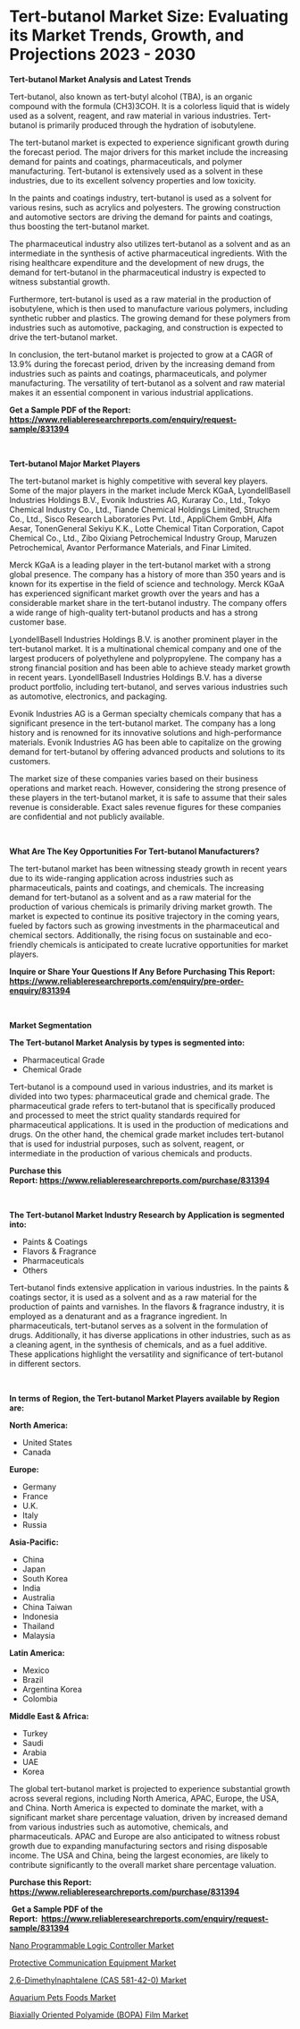 <p><h1>Tert-butanol Market Size: Evaluating its Market Trends, Growth, and Projections 2023 - 2030</h1></p><p><strong>Tert-butanol Market Analysis and Latest Trends</strong></p>
<p><p>Tert-butanol, also known as tert-butyl alcohol (TBA), is an organic compound with the formula (CH3)3COH. It is a colorless liquid that is widely used as a solvent, reagent, and raw material in various industries. Tert-butanol is primarily produced through the hydration of isobutylene.</p><p>The tert-butanol market is expected to experience significant growth during the forecast period. The major drivers for this market include the increasing demand for paints and coatings, pharmaceuticals, and polymer manufacturing. Tert-butanol is extensively used as a solvent in these industries, due to its excellent solvency properties and low toxicity.</p><p>In the paints and coatings industry, tert-butanol is used as a solvent for various resins, such as acrylics and polyesters. The growing construction and automotive sectors are driving the demand for paints and coatings, thus boosting the tert-butanol market.</p><p>The pharmaceutical industry also utilizes tert-butanol as a solvent and as an intermediate in the synthesis of active pharmaceutical ingredients. With the rising healthcare expenditure and the development of new drugs, the demand for tert-butanol in the pharmaceutical industry is expected to witness substantial growth.</p><p>Furthermore, tert-butanol is used as a raw material in the production of isobutylene, which is then used to manufacture various polymers, including synthetic rubber and plastics. The growing demand for these polymers from industries such as automotive, packaging, and construction is expected to drive the tert-butanol market.</p><p>In conclusion, the tert-butanol market is projected to grow at a CAGR of 13.9% during the forecast period, driven by the increasing demand from industries such as paints and coatings, pharmaceuticals, and polymer manufacturing. The versatility of tert-butanol as a solvent and raw material makes it an essential component in various industrial applications.</p></p>
<p><strong>Get a Sample PDF of the Report:&nbsp; <a href="https://www.reliableresearchreports.com/enquiry/request-sample/831394">https://www.reliableresearchreports.com/enquiry/request-sample/831394</a></strong></p>
<p>&nbsp;</p>
<p><strong>Tert-butanol Major Market Players</strong></p>
<p><p>The tert-butanol market is highly competitive with several key players. Some of the major players in the market include Merck KGaA, LyondellBasell Industries Holdings B.V., Evonik Industries AG, Kuraray Co., Ltd., Tokyo Chemical Industry Co., Ltd., Tiande Chemical Holdings Limited, Struchem Co., Ltd., Sisco Research Laboratories Pvt. Ltd., AppliChem GmbH, Alfa Aesar, TonenGeneral Sekiyu K.K., Lotte Chemical Titan Corporation, Capot Chemical Co., Ltd., Zibo Qixiang Petrochemical Industry Group, Maruzen Petrochemical, Avantor Performance Materials, and Finar Limited.</p><p>Merck KGaA is a leading player in the tert-butanol market with a strong global presence. The company has a history of more than 350 years and is known for its expertise in the field of science and technology. Merck KGaA has experienced significant market growth over the years and has a considerable market share in the tert-butanol industry. The company offers a wide range of high-quality tert-butanol products and has a strong customer base.</p><p>LyondellBasell Industries Holdings B.V. is another prominent player in the tert-butanol market. It is a multinational chemical company and one of the largest producers of polyethylene and polypropylene. The company has a strong financial position and has been able to achieve steady market growth in recent years. LyondellBasell Industries Holdings B.V. has a diverse product portfolio, including tert-butanol, and serves various industries such as automotive, electronics, and packaging.</p><p>Evonik Industries AG is a German specialty chemicals company that has a significant presence in the tert-butanol market. The company has a long history and is renowned for its innovative solutions and high-performance materials. Evonik Industries AG has been able to capitalize on the growing demand for tert-butanol by offering advanced products and solutions to its customers.</p><p>The market size of these companies varies based on their business operations and market reach. However, considering the strong presence of these players in the tert-butanol market, it is safe to assume that their sales revenue is considerable. Exact sales revenue figures for these companies are confidential and not publicly available.</p></p>
<p>&nbsp;</p>
<p><strong>What Are The Key Opportunities For Tert-butanol Manufacturers?</strong></p>
<p><p>The tert-butanol market has been witnessing steady growth in recent years due to its wide-ranging application across industries such as pharmaceuticals, paints and coatings, and chemicals. The increasing demand for tert-butanol as a solvent and as a raw material for the production of various chemicals is primarily driving market growth. The market is expected to continue its positive trajectory in the coming years, fueled by factors such as growing investments in the pharmaceutical and chemical sectors. Additionally, the rising focus on sustainable and eco-friendly chemicals is anticipated to create lucrative opportunities for market players.</p></p>
<p><strong>Inquire or Share Your Questions If Any Before Purchasing This Report: <a href="https://www.reliableresearchreports.com/enquiry/pre-order-enquiry/831394">https://www.reliableresearchreports.com/enquiry/pre-order-enquiry/831394</a></strong></p>
<p>&nbsp;</p>
<p><strong>Market Segmentation</strong></p>
<p><strong>The Tert-butanol Market Analysis by types is segmented into:</strong></p>
<p><ul><li>Pharmaceutical Grade</li><li>Chemical Grade</li></ul></p>
<p><p>Tert-butanol is a compound used in various industries, and its market is divided into two types: pharmaceutical grade and chemical grade. The pharmaceutical grade refers to tert-butanol that is specifically produced and processed to meet the strict quality standards required for pharmaceutical applications. It is used in the production of medications and drugs. On the other hand, the chemical grade market includes tert-butanol that is used for industrial purposes, such as solvent, reagent, or intermediate in the production of various chemicals and products.</p></p>
<p><strong>Purchase this Report:&nbsp;<a href="https://www.reliableresearchreports.com/purchase/831394">https://www.reliableresearchreports.com/purchase/831394</a></strong></p>
<p>&nbsp;</p>
<p><strong>The Tert-butanol Market Industry Research by Application is segmented into:</strong></p>
<p><ul><li>Paints & Coatings</li><li>Flavors & Fragrance</li><li>Pharmaceuticals</li><li>Others</li></ul></p>
<p><p>Tert-butanol finds extensive application in various industries. In the paints & coatings sector, it is used as a solvent and as a raw material for the production of paints and varnishes. In the flavors & fragrance industry, it is employed as a denaturant and as a fragrance ingredient. In pharmaceuticals, tert-butanol serves as a solvent in the formulation of drugs. Additionally, it has diverse applications in other industries, such as as a cleaning agent, in the synthesis of chemicals, and as a fuel additive. These applications highlight the versatility and significance of tert-butanol in different sectors.</p></p>
<p>&nbsp;</p>
<p><strong>In terms of Region, the Tert-butanol Market Players available by Region are:</strong></p>
<p>
    <p> <strong> North America: </strong>
        <ul>
            <li>United States</li>
            <li>Canada</li>
        </ul>
        </p> 
    <p> <strong> Europe: </strong>
        <ul>
            <li>Germany</li>
            <li>France</li>
            <li>U.K.</li>
            <li>Italy</li>
            <li>Russia</li>
        </ul>
        </p> 
    <p> <strong> Asia-Pacific: </strong>
        <ul>
            <li>China</li>
            <li>Japan</li>
            <li>South Korea</li>
            <li>India</li>
            <li>Australia</li>
            <li>China Taiwan</li>
            <li>Indonesia</li>
            <li>Thailand</li>
            <li>Malaysia</li>
        </ul>
        </p> 
    <p> <strong> Latin America: </strong>
        <ul>
            <li>Mexico</li>
            <li>Brazil</li>
            <li>Argentina Korea</li>
            <li>Colombia</li>
        </ul>
        </p> 
    <p> <strong> Middle East & Africa: </strong>
        <ul>
            <li>Turkey</li>
            <li>Saudi</li>
            <li>Arabia</li>
            <li>UAE</li>
            <li>Korea</li>
        </ul>
    </p>
    </p>
<p><p>The global tert-butanol market is projected to experience substantial growth across several regions, including North America, APAC, Europe, the USA, and China. North America is expected to dominate the market, with a significant market share percentage valuation, driven by increased demand from various industries such as automotive, chemicals, and pharmaceuticals. APAC and Europe are also anticipated to witness robust growth due to expanding manufacturing sectors and rising disposable income. The USA and China, being the largest economies, are likely to contribute significantly to the overall market share percentage valuation.</p></p>
<p><strong>Purchase this Report: <a href="https://www.reliableresearchreports.com/purchase/831394">https://www.reliableresearchreports.com/purchase/831394</a></strong></p>
<p>&nbsp;<strong>Get a Sample PDF of the Report:&nbsp;&nbsp;<a href="https://www.reliableresearchreports.com/enquiry/request-sample/831394">https://www.reliableresearchreports.com/enquiry/request-sample/831394</a></strong></p>
<p><strong></strong></p>
<p><p><a href="https://github.com/RichRobinson5/Market-Research-Report-List-2/blob/main/nano-programmable-logic-controller-market.md">Nano Programmable Logic Controller Market</a></p><p><a href="https://github.com/RoccoManning/Market-Research-Report-List-2/blob/main/protective-communication-equipment-market.md">Protective Communication Equipment Market</a></p><p><a href="https://medium.com/@myrticecole/decoding-2-6-dimethylnaphtalene-cas-581-42-0-market-metrics-market-share-trends-and-growth-0cf1a3465959">2,6-Dimethylnaphtalene (CAS 581-42-0) Market</a></p><p><a href="https://www.linkedin.com/pulse/aquarium-pets-foods-market-share-amp-new-trends-analysis/">Aquarium Pets Foods Market</a></p><p><a href="https://medium.com/@dexterhayes2023/biaxially-oriented-polyamide-bopa-film-market-size-and-market-trends-complete-industry-overview-6f1a3c00c041">Biaxially Oriented Polyamide (BOPA) Film Market</a></p></p>